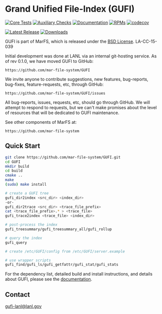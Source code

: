 # Grand Unified File-Index (GUFI)

[![Core Tests](https://github.com/mar-file-system/GUFI/actions/workflows/test.yml/badge.svg)](https://github.com/mar-file-system/GUFI/actions/workflows/test.yml)
[![Auxiliary Checks](https://github.com/mar-file-system/GUFI/actions/workflows/check.yml/badge.svg)](https://github.com/mar-file-system/GUFI/actions/workflows/check.yml)
[![Documentation](https://github.com/mar-file-system/GUFI/actions/workflows/docs.yml/badge.svg)](https://github.com/mar-file-system/GUFI/actions/workflows/docs.yml)
[![RPMs](https://github.com/mar-file-system/GUFI/actions/workflows/rpm.yml/badge.svg)](https://github.com/mar-file-system/GUFI/actions/workflows/rpm.yml)
[![codecov](https://codecov.io/github/mar-file-system/GUFI/branch/main/graph/badge.svg?token=VIOCZC7KIO)](https://app.codecov.io/github/mar-file-system/GUFI)

[![Latest Release](https://img.shields.io/github/release/mar-file-system/GUFI.svg?style=popout)](https://github.com/mar-file-system/GUFI/releases/latest)
[![Downloads](https://img.shields.io/github/downloads/mar-file-system/GUFI/total)](https://github.com/mar-file-system/GUFI/releases)

GUFI is part of MarFS, which is released under the [BSD License](LICENSE.txt).
LA-CC-15-039

Initial development was done at LANL via an internal git-hosting service.
As of rev 0.1.0, we have moved GUFI to GitHub:

    https://github.com/mar-file-system/GUFI

We invite anyone to contribute suggestions, new features, bug-reports,
bug-fixes, feature-requests, etc, through GitHub:

    https://github.com/mar-file-system/GUFI/issues

All bug-reports, issues, requests, etc, should go through GitHub.
We will attempt to respond to requests, but we can't make promises about
the level of resources that will be dedicated to GUFI maintenance.

See other components of MarFS at:

    https://github.com/mar-file-system

## Quick Start
```bash
git clone https://github.com/mar-file-system/GUFI.git
cd GUFI
mkdir build
cd build
cmake ..
make
(sudo) make install

# create a GUFI tree
gufi_dir2index <src_dir> <index_dir>
-or-
gufi_dir2trace <src_dir> <trace_file_prefix>
cat <trace_file_prefix>.* > <trace_file>
gufi_trace2index <trace_file> <index_dir>

# post-process the index
gufi_treesummary/gufi_treesummary_all/gufi_rollup

# query the index
gufi_query

# create /etc/GUFI/config from /etc/GUFI/server.example

# use wrapper scripts
gufi_find/gufi_ls/gufi_getfattr/gufi_stat/gufi_stats
```

For the dependency list, detailed build and install instructions, and details about GUFI, please see the [documentation](docs/README.md).

## Contact
gufi-lanl@lanl.gov
